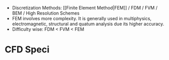 - Discretization Methods: [[Finite Element Method|FEM]] / FDM / FVM / BEM / High Resolution Schemes
- FEM involves more complexity. It is generally used in multiphysics, electromagnetic, structural and quatum analysis due its higher accuracy.
- Difficulty wise: FDM < FVM < FEM

# CFD Speci